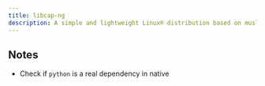 ```yaml
---
title: libcap-ng
description: A simple and lightweight Linux® distribution based on musl libc and toybox
---
```


## Notes
- Check if `python` is a real dependency in native
